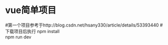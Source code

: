 # vue简单项目
#第一个项目参考于http://blog.csdn.net/hsany330/article/details/53393440
#下载项目后执行
npm install  
npm run dev 

